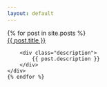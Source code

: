 ```yaml
---
layout: default
---
```


<div class="posts-list">
    {% for post in site.posts %}
    <div class="post">
        <div class="title">
            <a href="{{ site.baseurl }}{{ post.url }}">{{ post.title }}</a>
        </div>

        <div class="description">
            {{ post.description }}
        </div>
    </div>
    {% endfor %}
</div>
